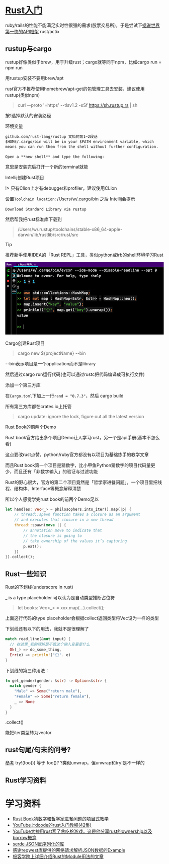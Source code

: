 # [Rust入门](/2020/04/rust.md)

ruby/rails的性能不能满足实时性很强的需求(股票交易所)，于是尝试下[据说世界第一快的API框架](https://www.techempower.com/benchmarks/)
rust/actix

## rustup与cargo

rustup好像类似于brew，用于升级rust；cargo就等同于npm，比如cargo run = npm run

<i class="fa fa-hashtag"></i>
用rustup安装不要用brew/apt

rust官方不推荐使用homebrew/apt-get的包管理工具去安装，建议使用rustup(类似npm)

> curl --proto '=https' --tlsv1.2 -sSf https://sh.rustup.rs | sh

按1选择默认的安装路径

<i class="fa fa-hashtag"></i>
环境变量

```
github.com/rust-lang/rustup 文档的第1~2段话
$HOME/.cargo/bin will be in your $PATH environment variable, which means you can run them from the shell without further configuration.

Open a **new shell** and type the following:
```

意思是安装完后打开一个新的terminal就能

<i class="fa fa-hashtag"></i>
Intellij创建Rust项目

!> 只有Clion上才有debugger和profiler，建议使用CLion

设置`Toolchain location`: /Users/w/.cargo/bin 之后 Intellij会提示

`Download Standard Library via rustup`

然后帮我把rust标准库下载到

> /Users/w/.rustup/toolchains/stable-x86_64-apple-darwin/lib/rustlib/src/rust/src

> [!TIP]
> 推荐新手使用IDEA的「Rust REPL」工具，类似python或irb的shell环境学习Rust

![](rust_repl.png)

<i class="fa fa-hashtag"></i>
Cargo创建Rust项目

> cargo new ${projectName} --bin

--bin表示项目是一个application而不是library

然后通过cargo run运行代码(也可以通过rustc把代码编译成可执行文件)

<i class="fa fa-hashtag"></i>
添加一个第三方库

在`Cargo.toml`下加上一行`rand = "0.7.3"`，然后 cargo build

所有第三方库都在crates.io上托管

> cargo update: ignore the lock, figure out all the latest version

<i class="fa fa-hashtag"></i>
Rust Book的前两个Demo

Rust book官方给出多个项目Demo让人学习rust，另一个是api手册(基本不怎么看)

这点要改rust点赞，python/ruby官方都没有以项目为基础练手的教学文章

而且Rust book第一个项目是猜数字，比小甲鱼Python猜数字的项目代码量更少，而且还有「非数字输入」的验证与过滤功能

Rust的野心很大，官方的第二个项目竟然是「哲学家进餐问题」，一个项目里把线程、结构体、Interface等概念解释清楚

所以个人感觉学完rust book的前两个Demo足以

```rust
let handles: Vec<_> = philosophers.into_iter().map(|p| {
    // thread::spawn function takes a closure as an argument
    // and executes that closure in a new thread
    thread::spawn(move || {
        // annotation move to indicate that
        // the closure is going to
        // take ownership of the values it’s capturing
        p.eat();
    })
}).collect();
```

## Rust一些知识

<i class="fa fa-hashtag"></i>
Rust的下划线(underscore in rust)

_ is a type placeholder 可以认为是自动类型推断占位符

> let books: Vec<_> = xxx.map(...).collect();

上面这行代码的type placeholder会根据collect返回类型将Vec设为一样的类型

下划线还有以下的用法，我就不是很理解了

```rust
match read_line(&mut input) {
  // 在这里_我的理解是不管这个输入变量是什么
  Ok(_) => do_some_thing,
  Err(e) => println!("{}". e)
}
```

下划线的第三种用法：

```rust
fn get_gender(gender: &str) -> Option<&str> {
  match gender {
    "Male" => Some("return male"),
    "Female" => Some("return female"),
    _ => None
  }
}
```

<i class="fa fa-hashtag"></i>
.collect()

能把iter类型转为vector

## rust句尾/句末的问号?

[参考](https://doc.rust-lang.org/edition-guide/rust-2018/error-handling-and-panics/the-question-mark-operator-for-easier-error-handling.html)
try!(foo()) 等于 foo()?
?类似unwrap，但unwrap和try!是不一样的

## Rust学习资料

# 学习资料

- [Rust Book猜数字和哲学家进餐问题的项目式教学](https://doc.rust-lang.org/1.0.0/book/dining-philosophers.html)
- [YouTube上dcode的rust入门教程(42集)](https://www.youtube.com/watch?v=vOMJlQ5B-M0&list=PLVvjrrRCBy2JSHf9tGxGKJ-bYAN_uDCUL)
- [YouTube大神用rust写了贪吃蛇游戏，这是他分享rust的ownership以及borrow概念](https://www.youtube.com/watch?v=8M0QfLUDaaA&list=LLFLN2ZAPopjz2zM-FomwnkQ&index=2&t=8s)
- [serde JSON反序列化的库](https://serde.rs/derive.html)
- [感谢reqwest库提供的网络请求解析JSON数据的Example](https://github.com/seanmonstar/reqwest/blob/master/examples/json_typed.rs)
- [极客学院上详细介绍Rust的Module用法的文章](https://wiki.jikexueyuan.com/project/rust-primer/module/module.html)